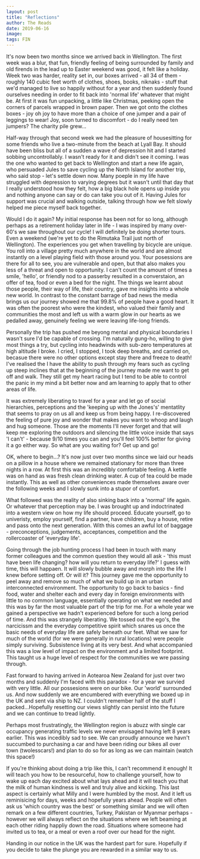 ```yaml
---
layout: post
title: "Reflections"
author: The Reads
date: 2019-06-16
image: 
tags: FIN
---
```


It's now been two months since we arrived back in Wellington. The first week was a blur, that fun, friendly feeling of being surrounded by family and old firends in the lead up to Easter weekend was good, it felt like a holiday. Week two was harder, reality set in, our boxes arrived - all 34 of them - roughly 140 cubic feet worth of clothes, shoes, books, niknaks - stuff that we'd managed to live so happily without for a year and then suddenly found ourselves needing in order to fit back into 'normal life' whatever that might be. At first it was fun unpacking, a little like Christmas, peeking open the corners of parcels wrapped in brown paper. Then we got onto the clothes boxes - joy oh joy to have more than a choice of one jumper and a pair of leggings to wear! Joy, soon turned to discomfort - do I really need ten jumpers? The charity pile grew...

Half-way through that second week we had the pleasure of housesitting for some friends who live a two-minute from the beach at Lyall Bay. It should have been bliss but all of a sudden a wave of depression hit and I started sobbing uncontrollably. I wasn't ready for it and didn't see it coming. I was the one who wanted to get back to Wellington and start a new life again, who persuaded Jules to save cycling up the North Island for another trip, who said stop - let's settle down now. Many poeple in my life have struggled with depression to varying degrees but it wasn't until that day that I really understood how they felt, how a big black hole opens up inside you and nothing anyone can say or do can take you out of it. Having Jules for support was crucial and walking outside, talking through how we felt slowly helped me piece myself back together. 

Would I do it again? My initial response has been not for so long, although perhaps as a retirement holiday later in life - I was inspired by many over-60's we saw throughout our cycle! I will definitely be doing shorter tours. Even a weekend (we're yet to do the Rimutaka Trail just north of Wellington). The experiences you get when travelling by bicycle are unique. You roll into a village pretty much anywhere in the world and are almost instantly on a level playing field with those around you. Your posessions are there for all to see, you are vulnerable and open, but that also makes you less of a threat and open to opportunity. I can't count the amount of times a smile, 'hello', or friendly nod to a passerby resulted in a converstaion, an offer of tea, food or even a bed for the night. The things we learnt about those people, their way of life, their country, gave me insights into a whole new world. In contrast to the constant barrage of bad news the media brings us our journey showed me that 99.8% of people have a good heart. It was often the poorest who were the kindest, who valued their family and communities the most and left us with a warm glow in our hearts as we pedalled away, genuinely feeling we were leaving life-long friends.

Personally the trip has pushed me beyong mental and physical boundaries I wasn't sure I'd be capable of crossing. I'm naturally gung-ho, willing to give most things a try, but cycling into headwinds with sub-zero temperatures at high altitude I broke. I cried, I stopped, I took deep breaths, and carried on, becasue there were no other options except stay there and freeze to death! I've realised the I have the ability to push through my fears such as cycling up steep inclines that at the beginning of the journey made me want to get off and walk. They still get my heart racing but I tend to be able to control the panic in my mind a bit better now and am learning to apply that to other areas of life. 

It was extremely liberating to travel for a year and let go of social hierarchies, perceptions and the 'keeping up with the Jones's' mentatlity that seems to pray on us all and keep us from being happy. I re-discovered the feeling of pure joy and wonder that makes you want to whoop and laugh and hug someone. Those are the moments I'll never forget and that will keep me exploring the outdoors and silencing the little voice inside that says 'I can't' - because 9/10 times you can and you'll feel 100% better for giving it a go either way. So what are you waiting for? Get up and go!




OK, where to begin...? It's now just over two months since we laid our heads on a pillow in a house where we remained stationary for more than three nights in a row. At first this was an incredibly comfortable feeling. A kettle was on hand as was fresh clean drinking water. A cup of tea could be made instantly. This as well as other conveniences made themselves aware over the following weeks and I slowly sunk into a stupor of comfort. 

What followed was the reality of also sinking back into a 'normal' life again. Or whatever that perception may be. I was brought up and indoctrinated into a western view on how my life should proceed. Educate yourself, go to univeristy, employ yourself, find a partner, have children, buy a house, retire and pass onto the next generation. With this comes an awful lot of baggage - preconceptions, judgements, acceptances, competition and the rollercoaster of 'everyday life'. 

Going through the job hunting process I had been in touch with many former colleagues and the common question they would all ask - 'this must have been life changing? how will you return to everyday life?' I guess with time, this will happaen. It will slowly bubble away and morph into the life I knew before setting off. Or will it? This journey gave me the opportunity to peel away and remove so much of what we build up in an urban interconnected environment. The opportunity to go back to basics - find food, water and shelter each and every day in foreign environments with little to no common language, essentially operating on what we needed and this was by far the most valuable part of the trip for me. For a whole year we gained a perspective we hadn't experienced before for such a long period of time. And this was strangely liberating. We tossed out the ego's, the narcicissm and the everyday competitive spirit which snares us once the basic needs of everyday life are safely beneath our feet. What we saw for much of the world (for we were generally in rural locations) were people simply surviving. Subsistence living at its very best. And what accompanied this was a low level of impact on the environment and a limited footprint. This taught us a huge level of respect for the communities we wre passing through.

Fast forward to having arrived in Aotearoa New Zealand for just over two months and suddenly I'm faced with this paradox - for a year we survied with very little. All our possesions were on our bike. Our 'world' surrounded us. And now suddenly we are encumbered with everything we boxed up in the UK and sent via ship to NZ. I couldn't remember half of the stuff I packed...Hopefully resetting our views slightly can persist into the future and we can continue to tread lightly.

Perhaps most frustratingly, the Wellington region is abuzz with single car occupancy generating traffic levels we never envisaged having left 8 years earlier. This was incedibly sad to see. We can proudly announce we havn't succumbed to purchasing a car and have been riding our bikes all over town (twolesscars!) and plan to do so for as long as we can maintain (watch this space!)

If you're thinking about doing a trip like this, I can't recommend it enough! It will teach you how to be resourceful, how to challenge yourself, how to wake up each day excited about what lays ahead and it will teach you that the milk of human kindness is well and truly alive and kicking. This last aspect is certainly what Milly and I were humbled by the most. And it left us reminisicing for days, weeks and hopefully years ahead. People will often ask us 'which country was the best' or something similar and we will often remark on a few different countries, Turkey, Pakistan or Myanmar perhaps - however we will always reflect on the situations where we left beaming at each other riding happliy down the road. Situations where someone had invited us to tea, or a meal or even a roof over our head for the night.

Handing in our notice in the UK was the hardest part for sure. Hopefully if you decide to take the plunge you are rewarded in a similar way to us.
